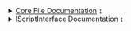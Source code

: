 <details>
    <summary><a href="Core/index">Core File Documentation</a> ↨</summary>
    <ul>
    <details>
        <summary><a href="Core/CoreBots/index">CoreBots</a> ↨</summary>
        <ul>
            <a href="Core/CoreBots/Start and Stop">Start/Stop</a><br>
            <a href="Core/CoreBots/Inventory, Bank and Shop">Inventory, Bank and Shop</a><br>
            <a href="Core/CoreBots/Drops">Drops</a><br>
            <a href="Core/CoreBots/Quest">Quest</a><br>
            <a href="Core/CoreBots/Kill">Kill</a><br>
            <a href="Core/CoreBots/Utility">Utility</a><br>
            <a href="Core/CoreBots/Map">Map</a><br>
            <a href="Core/CoreBots/Using Local Files">Using Local Files</a><br>
        </ul>
    </ul>
    </details>
</details>

<details>
    <summary><a href="Skua/IScriptInterface/index">IScriptInterface Documentation</a> ↨</summary>
    <ul>
        <p>Yet to be made, click <a href="https://github.com/BrenoHenrike/Skua">here</a> to go to the source code</p>
    </ul>
</details>